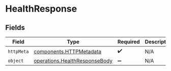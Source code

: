 # HealthResponse


## Fields

| Field                                                                          | Type                                                                           | Required                                                                       | Description                                                                    |
| ------------------------------------------------------------------------------ | ------------------------------------------------------------------------------ | ------------------------------------------------------------------------------ | ------------------------------------------------------------------------------ |
| `httpMeta`                                                                     | [components.HTTPMetadata](../../models/components/httpmetadata.md)             | :heavy_check_mark:                                                             | N/A                                                                            |
| `object`                                                                       | [operations.HealthResponseBody](../../models/operations/healthresponsebody.md) | :heavy_minus_sign:                                                             | N/A                                                                            |